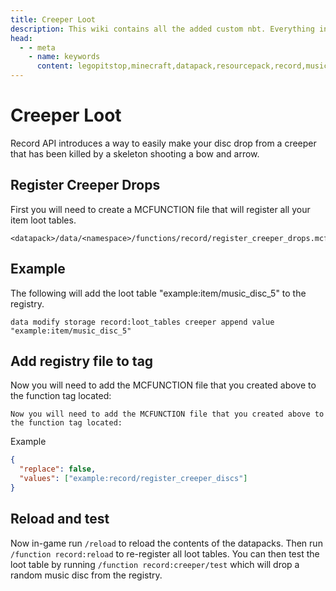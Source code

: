 ```yaml
---
title: Creeper Loot
description: This wiki contains all the added custom nbt. Everything inside this wiki is free to use. If you have any ideas for custom NBT tags feel free to leave a feature suggestion.
head:
  - - meta
    - name: keywords
      content: legopitstop,minecraft,datapack,resourcepack,record,music,sounds,api,customizable,creeper,nbt
---
```


# Creeper Loot

Record API introduces a way to easily make your disc drop from a creeper that has been killed by a skeleton shooting a bow and arrow.

## Register Creeper Drops

First you will need to create a MCFUNCTION file that will register all your item loot tables.

```
<datapack>/data/<namespace>/functions/record/register_creeper_drops.mcfunction
```

## Example

The following will add the loot table "example:item/music_disc_5" to the registry.

```
data modify storage record:loot_tables creeper append value "example:item/music_disc_5"
```

## Add registry file to tag

Now you will need to add the MCFUNCTION file that you created above to the function tag located:

```
Now you will need to add the MCFUNCTION file that you created above to the function tag located:
```

Example

```json
{
  "replace": false,
  "values": ["example:record/register_creeper_discs"]
}
```

## Reload and test

Now in-game run `/reload` to reload the contents of the datapacks. Then run `/function record:reload` to re-register all loot tables. You can then test the loot table by running `/function record:creeper/test` which will drop a random music disc from the registry.
